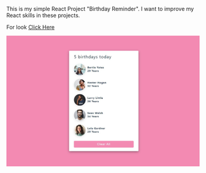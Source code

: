 This is my simple React Project "Birthday Reminder". I want to improve my React skills in these projects. 

For look [Click Here]()

![](intro.jpg)
